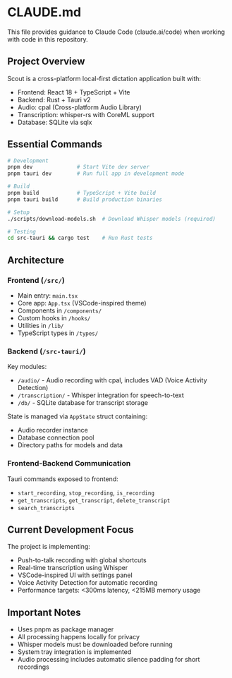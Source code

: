 # CLAUDE.md

This file provides guidance to Claude Code (claude.ai/code) when working with code in this repository.

## Project Overview

Scout is a cross-platform local-first dictation application built with:
- Frontend: React 18 + TypeScript + Vite
- Backend: Rust + Tauri v2
- Audio: cpal (Cross-platform Audio Library)
- Transcription: whisper-rs with CoreML support
- Database: SQLite via sqlx

## Essential Commands

```bash
# Development
pnpm dev              # Start Vite dev server
pnpm tauri dev        # Run full app in development mode

# Build
pnpm build            # TypeScript + Vite build
pnpm tauri build      # Build production binaries

# Setup
./scripts/download-models.sh  # Download Whisper models (required)

# Testing
cd src-tauri && cargo test    # Run Rust tests
```

## Architecture

### Frontend (`/src/`)
- Main entry: `main.tsx`
- Core app: `App.tsx` (VSCode-inspired theme)
- Components in `/components/`
- Custom hooks in `/hooks/`
- Utilities in `/lib/`
- TypeScript types in `/types/`

### Backend (`/src-tauri/`)
Key modules:
- `/audio/` - Audio recording with cpal, includes VAD (Voice Activity Detection)
- `/transcription/` - Whisper integration for speech-to-text  
- `/db/` - SQLite database for transcript storage

State is managed via `AppState` struct containing:
- Audio recorder instance
- Database connection pool
- Directory paths for models and data

### Frontend-Backend Communication
Tauri commands exposed to frontend:
- `start_recording`, `stop_recording`, `is_recording`
- `get_transcripts`, `get_transcript`, `delete_transcript`
- `search_transcripts`

## Current Development Focus

The project is implementing:
- Push-to-talk recording with global shortcuts
- Real-time transcription using Whisper
- VSCode-inspired UI with settings panel
- Voice Activity Detection for automatic recording
- Performance targets: <300ms latency, <215MB memory usage

## Important Notes

- Uses pnpm as package manager
- All processing happens locally for privacy
- Whisper models must be downloaded before running
- System tray integration is implemented
- Audio processing includes automatic silence padding for short recordings